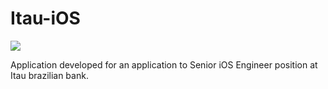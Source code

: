 # Itau-iOS

<a href="https://codeclimate.com/github/leonardo-ferreira07/Itau-iOS/maintainability"><img src="https://api.codeclimate.com/v1/badges/cc257e79cc1c328d5fd8/maintainability" /></a>

Application developed for an application to Senior iOS Engineer position at Itau brazilian bank.
